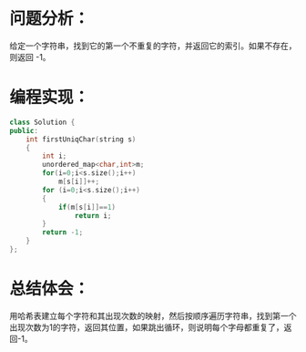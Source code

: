 # 问题分析：
给定一个字符串，找到它的第一个不重复的字符，并返回它的索引。如果不存在，则返回 -1。
# 编程实现：
```C++
class Solution {
public:
    int firstUniqChar(string s)
    {
        int i;
        unordered_map<char,int>m;
        for(i=0;i<s.size();i++) 
            m[s[i]]++;
        for (i=0;i<s.size();i++)
        {
            if(m[s[i]]==1) 
                return i;
        }
        return -1;
    }
};
```
# 总结体会：
用哈希表建立每个字符和其出现次数的映射，然后按顺序遍历字符串，找到第一个出现次数为1的字符，返回其位置，如果跳出循环，则说明每个字母都重复了，返回-1。